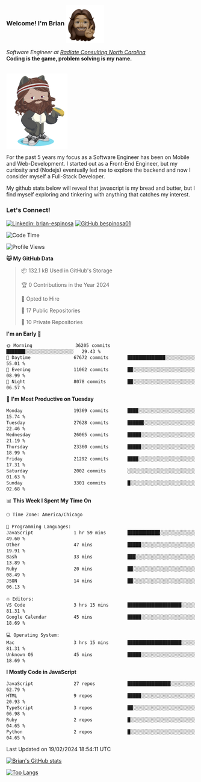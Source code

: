 ###  Welcome! I'm Brian <img align="center" src="https://github.com/bespinosa01/bespinosa01/blob/main/assets/peace-animoji.png" height="100" /></h2>
<p><em>Software Engineer at <a href="https://www.radiateconsulting.coop/north-carolina-tech-coop">Radiate Consulting North Carolina</a>
 <br/>
<!-- </br>Developer Consultant at <a href="https://codethedream.org/">Code The Dream</a> -->
</em> <b>Coding is the game, problem solving is my name.</b></p>

<br/>


 <img align="center" src="https://github.com/bespinosa01/bespinosa01/blob/main/assets/octo-me.png" height="200" /> 
 <p>
 For the past 5 years my focus as a Software Engineer has been on Mobile and Web-Development. I started out as a Front-End Engineer, but my curiosity and (Nodejs) eventually led me to explore the backend and now I consider myself a Full-Stack Developer.
</p>
<p>
 My github stats below will reveal that javascript is my bread and butter, but I find myself exploring and tinkering with anything that catches my interest. 
 </p>
 
 
### Let's Connect!

[![Linkedin: brian-espinosa](https://img.shields.io/badge/-brian--espinosa-blue?style=flat-square&logo=Linkedin&logoColor=white&link=https://www.linkedin.com/in/brian-espinosa/)](https://www.linkedin.com/in/brian-espinosa/)
[![GitHub bespinosa01](https://img.shields.io/github/followers/bespinosa01?label=follow&style=social)](https://github.com/bespinosa01)



<!--START_SECTION:waka-->
![Code Time](http://img.shields.io/badge/Code%20Time-1%2C439%20hrs%2018%20mins-blue)

![Profile Views](http://img.shields.io/badge/Profile%20Views-0-blue)

**🐱 My GitHub Data** 

> 📦 132.1 kB Used in GitHub's Storage 
 > 
> 🏆 0 Contributions in the Year 2024
 > 
> 💼 Opted to Hire
 > 
> 📜 17 Public Repositories 
 > 
> 🔑 10 Private Repositories 
 > 
**I'm an Early 🐤** 

```text
🌞 Morning                36205 commits       ███████░░░░░░░░░░░░░░░░░░   29.43 % 
🌆 Daytime                67672 commits       ██████████████░░░░░░░░░░░   55.01 % 
🌃 Evening                11062 commits       ██░░░░░░░░░░░░░░░░░░░░░░░   08.99 % 
🌙 Night                  8078 commits        ██░░░░░░░░░░░░░░░░░░░░░░░   06.57 % 
```
📅 **I'm Most Productive on Tuesday** 

```text
Monday                   19369 commits       ████░░░░░░░░░░░░░░░░░░░░░   15.74 % 
Tuesday                  27628 commits       ██████░░░░░░░░░░░░░░░░░░░   22.46 % 
Wednesday                26065 commits       █████░░░░░░░░░░░░░░░░░░░░   21.19 % 
Thursday                 23360 commits       █████░░░░░░░░░░░░░░░░░░░░   18.99 % 
Friday                   21292 commits       ████░░░░░░░░░░░░░░░░░░░░░   17.31 % 
Saturday                 2002 commits        ░░░░░░░░░░░░░░░░░░░░░░░░░   01.63 % 
Sunday                   3301 commits        █░░░░░░░░░░░░░░░░░░░░░░░░   02.68 % 
```


📊 **This Week I Spent My Time On** 

```text
🕑︎ Time Zone: America/Chicago

💬 Programming Languages: 
JavaScript               1 hr 59 mins        ████████████░░░░░░░░░░░░░   49.60 % 
Other                    47 mins             █████░░░░░░░░░░░░░░░░░░░░   19.91 % 
Bash                     33 mins             ███░░░░░░░░░░░░░░░░░░░░░░   13.89 % 
Ruby                     20 mins             ██░░░░░░░░░░░░░░░░░░░░░░░   08.49 % 
JSON                     14 mins             ██░░░░░░░░░░░░░░░░░░░░░░░   06.13 % 

🔥 Editors: 
VS Code                  3 hrs 15 mins       ████████████████████░░░░░   81.31 % 
Google Calendar          45 mins             █████░░░░░░░░░░░░░░░░░░░░   18.69 % 

💻 Operating System: 
Mac                      3 hrs 15 mins       ████████████████████░░░░░   81.31 % 
Unknown OS               45 mins             █████░░░░░░░░░░░░░░░░░░░░   18.69 % 
```

**I Mostly Code in JavaScript** 

```text
JavaScript               27 repos            ████████████████░░░░░░░░░   62.79 % 
HTML                     9 repos             █████░░░░░░░░░░░░░░░░░░░░   20.93 % 
TypeScript               3 repos             ██░░░░░░░░░░░░░░░░░░░░░░░   06.98 % 
Ruby                     2 repos             █░░░░░░░░░░░░░░░░░░░░░░░░   04.65 % 
Python                   2 repos             █░░░░░░░░░░░░░░░░░░░░░░░░   04.65 % 
```




 Last Updated on 19/02/2024 18:54:11 UTC
<!--END_SECTION:waka-->


<!--  Github STATS -->
[![Brian's GitHub stats](https://github-readme-stats.vercel.app/api?username=bespinosa01&hide=stars,contribs&count_private=true&show_icons=true)](https://github.com/anuraghazra/github-readme-stats)

[![Top Langs](https://github-readme-stats.vercel.app/api/top-langs/?username=bespinosa01&layout=compact)](https://github.com/anuraghazra/github-readme-stats)



<!--
**bespinosa01/bespinosa01** is a ✨ _special_ ✨ repository because its `README.md` (this file) appears on your GitHub profile.

Here are some ideas to get you started:

- 🔭 I’m currently working on ...
- 🌱 I’m currently learning ...
- 👯 I’m looking to collaborate on ...
- 🤔 I’m looking for help with ...
- 💬 Ask me about ...
- 📫 How to reach me: ...
- 😄 Pronouns: ...
- ⚡ Fun fact: ...
-->
